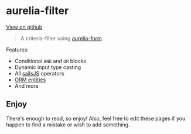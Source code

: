 # aurelia-filter

[View on github](https://github.com/spoonx/aurelia-filter)

> A criteria-filter using [aurelia-form](https://github.com/SpoonX/aurelia-form).

Features:

* Conditional `AND` and `OR` blocks
* Dynamic input type casting
* All [sailsJS](http://sailsjs.org/documentation/concepts/models-and-orm/query-language) operators
* [ORM entities](http://aurelia-orm.spoonx.org/api_entity.html)
* And more

## Enjoy

There's enough to read, so enjoy! Also, feel free to edit these pages if you happen to find a mistake or wish to add something.
